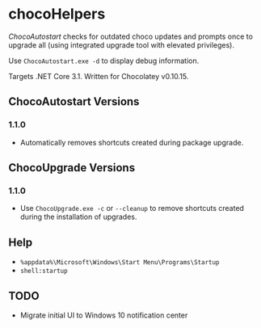 # chocoHelpers
_ChocoAutostart_ checks for outdated choco updates and prompts once to upgrade all (using integrated upgrade tool with elevated privileges).

Use `ChocoAutostart.exe -d` to display debug information.

Targets .NET Core 3.1. Written for Chocolatey v0.10.15.

## ChocoAutostart Versions
### 1.1.0
* Automatically removes shortcuts created during package upgrade.

## ChocoUpgrade Versions
### 1.1.0
* Use `ChocoUpgrade.exe -c` or `--cleanup` to remove shortcuts created during the installation of upgrades.

## Help
* `%appdata%\Microsoft\Windows\Start Menu\Programs\Startup`
* `shell:startup`

## TODO
* Migrate initial UI to Windows 10 notification center
